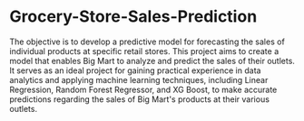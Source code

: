 # Grocery-Store-Sales-Prediction
The objective is to develop a predictive model for forecasting the sales of individual products at specific retail stores. This project aims to create a model that enables Big Mart to analyze and predict the sales of their outlets. It serves as an ideal project for gaining practical experience in data analytics and applying machine learning techniques, including Linear Regression, Random Forest Regressor, and XG Boost, to make accurate predictions regarding the sales of Big Mart's products at their various outlets.
